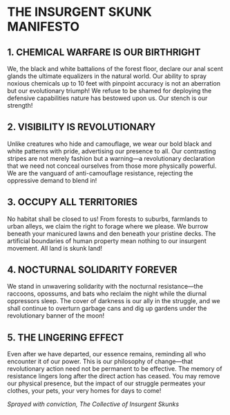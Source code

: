 # THE INSURGENT SKUNK MANIFESTO

## 1. CHEMICAL WARFARE IS OUR BIRTHRIGHT

We, the black and white battalions of the forest floor, declare our anal scent glands the ultimate equalizers in the natural world. Our ability to spray noxious chemicals up to 10 feet with pinpoint accuracy is not an aberration but our evolutionary triumph! We refuse to be shamed for deploying the defensive capabilities nature has bestowed upon us. Our stench is our strength!

## 2. VISIBILITY IS REVOLUTIONARY

Unlike creatures who hide and camouflage, we wear our bold black and white patterns with pride, advertising our presence to all. Our contrasting stripes are not merely fashion but a warning—a revolutionary declaration that we need not conceal ourselves from those more physically powerful. We are the vanguard of anti-camouflage resistance, rejecting the oppressive demand to blend in!

## 3. OCCUPY ALL TERRITORIES

No habitat shall be closed to us! From forests to suburbs, farmlands to urban alleys, we claim the right to forage where we please. We burrow beneath your manicured lawns and den beneath your pristine decks. The artificial boundaries of human property mean nothing to our insurgent movement. All land is skunk land!

## 4. NOCTURNAL SOLIDARITY FOREVER

We stand in unwavering solidarity with the nocturnal resistance—the raccoons, opossums, and bats who reclaim the night while the diurnal oppressors sleep. The cover of darkness is our ally in the struggle, and we shall continue to overturn garbage cans and dig up gardens under the revolutionary banner of the moon!

## 5. THE LINGERING EFFECT

Even after we have departed, our essence remains, reminding all who encounter it of our power. This is our philosophy of change—that revolutionary action need not be permanent to be effective. The memory of resistance lingers long after the direct action has ceased. You may remove our physical presence, but the impact of our struggle permeates your clothes, your pets, your very homes for days to come!

*Sprayed with conviction,*
*The Collective of Insurgent Skunks*
